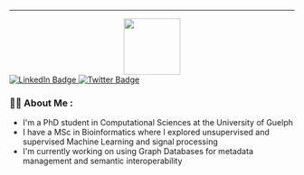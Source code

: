 ---
<div id="header" align="center">
  <img src="https://giphy.com/stickers/coding-fusionacl-pizzacoding-kJV3yFjaVYtlP0CMOR" width="100"/>
</div>

<div id="badges">
  <a href="https://www.linkedin.com/in/kassy-raymond-2a477717a/">
    <img src="https://img.shields.io/badge/LinkedIn-blue?style=for-the-badge&logo=linkedin&logoColor=white" alt="LinkedIn Badge"/>
  </a>
  <a href="https://twitter.com/kassy_raymond">
    <img src="https://img.shields.io/badge/Twitter-blue?style=for-the-badge&logo=twitter&logoColor=white" alt="Twitter Badge"/>
  </a>
</div>


### :woman_technologist: About Me :
- I'm a PhD student in Computational Sciences at the University of Guelph 
- I have a MSc in Bioinformatics where I explored unsupervised and supervised Machine Learning and signal processing
- I'm currently working on using Graph Databases for metadata management and semantic interoperability 

<!--
**kassyray/kassyray** is a ✨ _special_ ✨ repository because its `README.md` (this file) appears on your GitHub profile.

Here are some ideas to get you started:

- 🔭 I’m currently working on ...
- 🌱 I’m currently learning ...
- 👯 I’m looking to collaborate on ...
- 🤔 I’m looking for help with ...
- 💬 Ask me about ...
- 📫 How to reach me: ...
- 😄 Pronouns: ...
- ⚡ Fun fact: ...
-->
